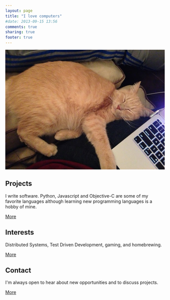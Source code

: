 ```yaml
---
layout: page
title: "I love computers"
#date: 2013-09-15 13:56
comments: true
sharing: true
footer: true
---
```


![kittens](index.JPG)

## Projects

I write software.  Python, Javascript and Objective-C are some of my favorite languages although learning new programming languages is a hobby of mine.

[More](/projects.html)

## Interests

Distributed Systems, Test Driven Development, gaming, and homebrewing.

[More](/timeline.html)

## Contact

I'm always open to hear about new opportunities and to discuss projects.

[More](/about.html)
